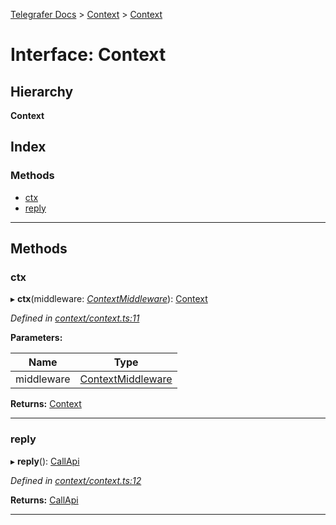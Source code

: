 [Telegrafer Docs](../README.md) > [Context](../modules/context.md) > [Context](../interfaces/context.context-1.md)

# Interface: Context

## Hierarchy

**Context**

## Index

### Methods

* [ctx](context.context-1.md#ctx)
* [reply](context.context-1.md#reply)

---

## Methods

<a id="ctx"></a>

###  ctx

▸ **ctx**(middleware: *[ContextMiddleware](../modules/context.md#contextmiddleware)*): [Context](context.context-1.md)

*Defined in [context/context.ts:11](https://github.com/ByKeks/telegrafer/blob/5267544/src/interfaces/output/context/context.ts#L11)*

**Parameters:**

| Name | Type |
| ------ | ------ |
| middleware | [ContextMiddleware](../modules/context.md#contextmiddleware) |

**Returns:** [Context](context.context-1.md)

___
<a id="reply"></a>

###  reply

▸ **reply**(): [CallApi](callapi.callapi-1.md)

*Defined in [context/context.ts:12](https://github.com/ByKeks/telegrafer/blob/5267544/src/interfaces/output/context/context.ts#L12)*

**Returns:** [CallApi](callapi.callapi-1.md)

___

